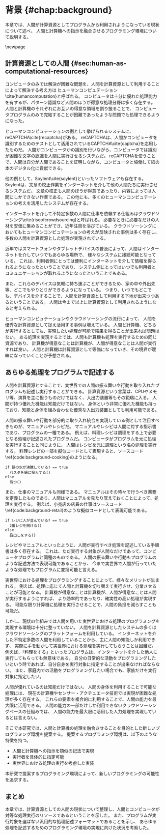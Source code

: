# 背景 {#chap:background}

本章では、人間が計算資源としてプログラムから利用されようになっている現状について述べ、
人間と計算機への指示を融合させるプログラミング環境について説明する。

\newpage


<!--  


背景は状況説明

- 人間とコンピュータの共生
- 人と計算機のプログラムは似ている、ということを示す
- プログラムは実行者を選ばない、ということを示す
- プログラムは処理するフィールドを選ばない、ということを示す
- プログラムは汎用的な処理記述フォーマットである、ということを示す

- プログラムによって、フィールドを選ばずに、人と計算機への指示する手法を提案する

-->

<!-- ## プログラムと人 -->

<!-- SICPの序文とかから

- プログラムは処理手順が記述されたもの
- コンピュータプログラムは、コンピュータに実行してもらいたい処理を記述しておく手順書である。
- 一方で、人間にとってもプログラムというものは存在する。
- 例えば、マニュアルやレシピといったものだ。
- また、音楽の演奏会のプログラムなども、演奏会全体の一連の処理の流れを記述しておくものである。
- 両者を比べると、非常に類似している
- 画像で示す
- プログラムとは、実行したい処理を記述するものであり、その実行対象は選ばれない。
- コンピュータのほうが得意だからコンピュータにやらせているだけであって、人間がやっても良いのである。
-->

<!-- プログラムとは、コンピュータに実行させたい一連の処理手順を記述したものであり、
コンピュータはこのプログラムに記述された処理を解釈し、実行する。
プログラムの実行対象はコンピュータであるが、人が実行するプログラムも存在する。
マニュアルやレシピといった、人間にとっての手順書だ。
人間は手順書に書いてある内容に沿って行動し、目的を達成する。
例えば、何か料理を作りたいときなどは、料理のレシピを見ながら、そこに記述されている内容を自分で解釈し、実行する。

コンピュータにとってのプログラムと人にとってのプログラムには類似性がある。
双方ともに、実行する処理について記述されたものである。
例えば、料理のレシピをコンピュータプログラムのような記述するならば、図\ref{fig:background_cooking}のようになる。

\begin{figure}[htbp]
\begin{center}
\includegraphics[width=.4\linewidth,bb=0 0 281 98]{images/background_cooking.js.png}
\end{center}
\caption{料理レシピをコンピュータプログラム風に記述する}
\label{fig:background_cooking}
\end{figure}

また、小売店の店員マニュアルであれば、図\ref{fig:background_retail}のようになる

\begin{figure}[htbp]
\begin{center}
\includegraphics[width=.4\linewidth,bb=0 0 319 98]{images/background_retail.js.png}
\end{center}
\caption{料理レシピをコンピュータプログラム風に記述する}
\label{fig:background_retail}
\end{figure}

このように、人間にとっての処理もコンピュータにとっての処理も、類似の記法で記述することが可能である。
コンピュータプログラムのような処理の記述方法は、様々な処理を記述するフォーマットとして利用可能である。 -->

## 計算資源としての人間 {#sec:human-as-computational-resources}

<!-- プログラムの制御対象？ -->
<!-- 制御することとプログラムを実行するの違い -->
<!-- プログラムを実行するのはコンピュータ。人間は指示を受け取って返り値を返したいするだけ。 -->
<!-- ### 計算資源としての人 -->

<!--
- プログラムに書かれた処理を実行する対象はコンピュータだけではなくなっている
- コンピュータのみでは解決が困難な問題を、人間を計算資源として利用することで解決する手法はヒューマンコンピュテーションと呼ばれる。
- 人間はプログラムとって、コンピュータと同じ、処理を実行する対象にすぎないのである

- 前述の項目を考えると、プログラムの 領域は実世界にも広がっている。
- 人間によって実世界も操作できるならば、計算資源というよりも〇〇資源と言える。

(ついでに、入れるかわからないけど) スマホとかの流通で、人間は常にインターネットに繋がれる。
つまり、インターネットを介していつでもプログラムから参照可能になっている。
非常に計算資源としてもやりやすい。

-->

<!-- コンピュータのみでは実現が困難な処理を、人間を計算資源として組み込み利用することによって解決するという概念は
ヒューマンコンピュテーション\cite{humancomputation}と呼ばれる。
コンピュータは優れた処理能力を持つが、パターン認識能力など、人間のほうが得意な処理分野は多く存在する。
そういった分野において、人間と計算機が協調し、お互いの長所を活かしあったより良い環境を作り出す事ができる。 -->

コンピュータのみでは解決が困難な問題を、人間を計算資源として利用することによって解決する考え方は
ヒューマンコンピュテーション\cite{humancomputation}と呼ばれる。
コンピュータは十分に優れた処理能力を有するが、パターン認識など人間のほうが得意な処理分野は多く存在する。
人間と計算機のそれぞれにお互いの得意な領域を割り振ることで、
コンピュータプログラムのみで完結することが困難であったような問題でも処理できるようになった。

ヒューマンコンピュテーションの例として挙げられるシステムに、reCAPTCHA\cite{recaptcha}がある。
reCAPTCHAは、人間かコンピュータを識別するためのテストとして活用されているCAPTCHA\cite{captcha}を応用したものだ。
人間かコンピュータかの識別を行いながら、コンピュータでは識別が困難な文字の認識を人間に実行させるシステムだ。
reCAPTCHAを使うことで、人間は自分が人間であることを証明しながら、コンピュータと協働して紙の本のデジタル化に貢献できる。

他の例として、Soylent\cite{soylent}といったソフトウェアも存在する。
Soylentは、文章の校正作業をインターネットを介して他の人間たちに実行させるシステムだ。
文章の校正も人間のほうが得意であったり、内容によっては人間にしかできない作業である。
この他にも、多くのヒューマンコンピュテーションの考えを活用したシステムが存在する。

インターネットを介して不特定多数の人間に仕事を依頼する仕組みはクラウドソーシング\cite{riseofcrowdsourcing}と呼ばれる。
必要なときに必要なだけの人材を安価に集めることができ、近年注目を浴びている。
クラウドソーシングにおいてもヒューマンコンピュテーションの考えが反映された事例は多く存在し、
多数の人間を計算資源とした処理が実現されている。
<!-- turkit, crowdforge, 大人数を利用した例が欲しい -->
<!-- どれくらいの人がヒューマンコンピュテーションされているのか、を示したい -->

近年ではスマートフォンやタブレットデバイスの普及によって、人間はインターネットを介していつでもあらゆる場所で、
様々なシステムに接続可能となっている。
これは、利用者側にとっては便利にインターネットを介して情報を得られるようになったということであり、
システム側にとってはいつでも利用者とコミュニケーションが取れるようになったということでもある。
<!--常に持ち運ばれることを想定したものであるため、これらのデバイスの普及は、いつでもどこでも人間を計算資源として利用する
下地が出来つつあるということを意味する。  -->
また、これらのデバイスは気軽に持ち運ぶことができるため、家の中や外出先等、どこでもやりとりができるようになっている。
つまり、いつでもどこでも、デバイスを介することで、人間を計算資源として利用する下地が出来つつあるということである。
人間は今まで以上に計算資源として利用されるようになると考えられる。

ヒューマンコンピュテーションやクラウドソーシングの流行によって、
人間を優秀な計算資源として捉え活用する事例は増えている。
人間と計算機、どちらが実行するとしても、実現したい処理が可能で結果を得ることが出来れば問題はない。
ある処理を実現する上では、人間も計算機も処理を実行するための同じ資源であり、
計算機が得意なことは計算機が、人間が得意なことは人間が実行すれば良い。
人間と計算機は計算資源として等価になっていき、その境界が曖昧になっていくことが予想される。

<!-- ## プログラムの制御領域 {#sec:are-of-program} -->

<!-- もっと、人と計算機が協調しあって処理を進めていくというモデルについて述べるべき -->

<!-- /\### 画面上から実世界へ -->

<!-- - プログラムで制御を記述できる領域は広がっている
- センサやアクチュエータが簡単に使える
- ログラマブルな建築やプログラムによって動的に構成を変える物質の研究もされている
- プログラムで制御しない空間というのはなくなっていくのでは -->
<!--
世界中にある様々なコンピュータやデバイスがインターネットに繋がり、プログラムによって制御されるようになってきている。
従来ではプログラミングといえば、その対象は計算機の中や画面の中の世界の制御のみにとどまりがちだったが、
近年では、Arduino\footnote{http://www.arduino.cc/}やRaspberryPi\footnote{http://www.raspberrypi.org/}等の登場によって、
誰でも簡単にセンサーやアクチュエータを扱えるようになっている。

実世界から情報を得たり、実世界を制御するためのプログラムは今では誰でも簡単に扱うことができる。
プログラムは実世界を含んだ広い領域の制御のために使われていくと考えられる。

マーク・ワイザーが提唱したユビキタスコンピューティング\cite{weiser1991computer}は、実世界環境にコンピュータを溶けこませ、
ユーザは意識することなくコンピュータによる支援を享受できるという概念だ。
ユビキタスコンピューティングのように、日常生活をコンピュータを用いて支援する仕組みについて研究は多くなされているが、
それらの仕組みの多くはプログラムによって制御される。
類似の概念としてはInternet of Things(以下、IoT)\cite{iot}といった考えも提唱されている。
あらゆるモノがインターネットに繋がり、情報をやりとりすることによって様々な恩恵を得ることができるというのが
IoTの基本的な考え方である。
IoTの考えに基づいて様々なモノが繋がれば、プログラムによる実世界の制御はさらに広がると予想される。

また、建築物の構成要素をプログラマブルにする試み\cite{squama}や、
プログラムによってその構成を動的に変化させるモジュールについての研究もなされている。
これらの研究が実用化されていけば、生活空間や物質の制御にもプログラムが利用される。

現在でもプログラムは様々な領域において制御を担っているが、
今後もプログラムが制御可能な領域は広がっていくと考えられる。 -->

<!-- 身の回りが将来的にほぼプログラムで制御された場合、人間というボトルネックが生まれる、という話をしたい -->

<!-- ## まとめの前のまとめみたいな？

  人間への指示とコンピュータへの指示を同じように書ければ、日常活動さえもプログラミングできる。
  つまり、何でもかんでもプログラムで記述するような社会が来るよ
  だが、現状において、自分自身とかをプログラムから呼び出せる仕組みがないよ
  せっかく身の回りがプログラマブルになってきてるのに、自分自身を組み込めなくては、人間という存在が
  様々なプログラムのボトルネックになりがち。
  これでは日常生活とかもプログラムできない。

-->

## あらゆる処理をプログラムで記述する

<!-- - プログラムは汎用処理記述フォーマットである
  - 画面上だろうと、実世界だろうと、あらゆる処理を記述し得る
- 実行リソースも何でも良いのでは
  - コンピュータだけにとらわれない
  - 人間さえも実行リソースである
  - 両者の境界はあいまいになっていくだろう
- 人間と計算機を実行リソースとして、あらゆる処理・手順・行動をプログラムとして記述できれば良い
  - そもそも人間と計算機は得意分野が違い話
    - 人間は汎用的で好意的解釈可能な入出力装置
    - 計算機は...?
  - 協調し合えば良い
  - なんか理由つける
- しかし、現状では部分的にしか実現できていない
  - 例えば、人間が実世界で行っている処理
    - 料理をする、とか
    - 仕事したり
  - 日常の活動の中にもコンピュータのほうが得意なことは多くある
  - プログラムから人間をリソースとして利用する手法は、クラウドソーシングに限られる
    - 知的労働しかできない
    - その場にいけるわけではない
    - そもそもインターネットを介した不特定の人間に任せられない処理がある -->

<!-- 第\ref{sec:human-as-computational-resources}節から、プログラムにおいて人間と計算機は
同じ計算資源として振る舞うようになっていくと考えられる。
また、第\ref{sec:area-of-program}節のように、プログラムが制御を担う領域は今後も広がっていくことが予想される。
プログラムによって実世界の要素を制御することは日常的になっていくことは確実である。 -->

人間を計算資源とすることで、実世界での人間の振る舞いや行動を取り入れたプログラムも記述し実行することができる。
計算資源という言葉は、CPUやメモリ等、演算を主に担うものだけではなく、入出力装置等もその範疇に入る。
人間が持つ優れた機能は知能だけではない。
身体という非常に優れた機能も持っており、知能と身体を組み合わせた優秀な入出力装置としても利用可能である。

人間の振る舞いや行動を部分的に取り入れ統合を実現している例として注目すべきものが、マニュアルやレシピだ。
マニュアルやレシピは人間に対する指示書であり、プログラムの一種である。
例えば、料理レシピは調理をする上で必要となる処理が記述されたプログラムだ。
コンピュータがプログラムを元に処理を実行することと同じように、
人間はレシピを元に調理という名の処理を実行する。
料理レシピの一部を擬似コードとして表現すると、ソースコード\ref{code:background-cooking}のようになる。

``` {#code:background-cooking caption=料理レシピの一部を擬似コードで表す}
if 鍋の水が沸騰している? == true
  パスタを鍋に投入する()
else
  待つ()
```

また、仕事のマニュアルも同様である。
マニュアルはその時々で行うべき業務を定義したものであり、人間はマニュアルを見たり覚えておくことによって、処理を実行する。
例えば、小売店の店員の仕事はソースコード\ref{code:background-retail}のような擬似コードとして表現可能である。

``` {#code:background-retail caption=小売店の店員の挙動の一部を擬似コードで表す}
if レジに人が並んでいる? == true
  2番レジを開ける()
else
  品出しをする()
```

レシピやマニュアルといったように、人間が実行すべき処理を記述している手順書は多く存在する。
これは、ただ実行する対象が人間なだけであって、コンピュータプログラムと同種のものである。
人間の振る舞いや行動もプログラムのような記述方法で表現可能であることから、
今まで実世界で人間が行っていたような処理でもプログラムに変換可能と言える。

実世界における処理をプログラミングすることによって、様々なメリットが生まれる。
例えば、処理に応じて人間と計算機を切り替えて実行させ、分業させることが可能となる。
計算機が得意なことは計算機が、人間が得意なことは人間が実行するようにすれば、
より効率的であったり、確実性の高い処理が実現する。
可能な限り計算機に処理を実行させることで、人間の負担を減らすことも可能だ。

<!-- 具体的に嬉しい話を入れたい -->

しかし、現状の仕組みでは人間を用いた実世界における処理のプログラミングを実現する環境は十分に整っていない。
人間を計算資源としたシステムの多くはクラウドソーシングのプラットフォームを利用している。
インターネットを介した不特定多数の人間を利用していることから、主に人間の知能しか利用できず、
実際に手を動かして実世界における処理を実行してもらうことは困難だ。
例えば、「料理をする」といったプログラムは、インターネットを介した他人に実行してもらっても無意味である。
自分の日常的な活動をプログラミングしたいという時であれば、自分自身を実行対象に指定することが出来なければならない。
また、家庭内での活動をプログラミングしたい場合でも、家族だけを実行対象に指定したい。

人間が優れているのは知能だけではない。
人間の身体を利用することで可能な処理には、
現在の計算機やセンサー・アクチュエータ技術では実現が困難な処理が多く存在する。
これらの要素を複合的に利用することで、人間の能力を最大限に活用できる。
人間の能力の一部だけしか利用できないクラウドソーシングベースの仕組みでは、
人間の能力を最大限に活用した人力処理を実現しているとは言えない。

そこで本研究では、人間と計算機の処理を融合させることを目的とした新しいプログラミング環境を提案する。
提案するプログラミング環境は、以下のような特徴を持つ。

- 人間と計算機への指示を類似の記法で実現
- 実行者を具体的に指定可能
- 実世界における処理の実行を考慮した実装

本研究で提案するプログラミング環境によって、新しいプログラミングの可能性を追求する。

## まとめ

本章では、計算資源としての人間の現状について整理し、人間とコンピュータが対等な処理実行のリソースであるということを示した。
また、プログラムが実行対象を選ばない汎用的な処理記述フォーマットであることを示し、
あらゆる処理を記述するためのプログラミング環境の実現に向けた状況を考察した。
